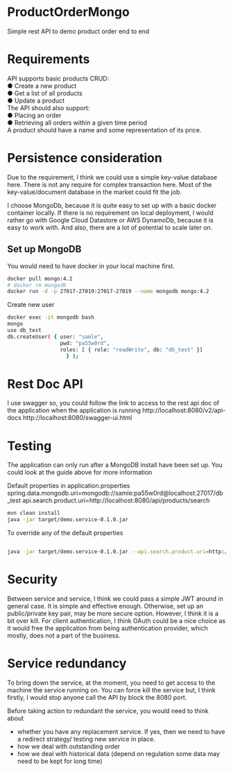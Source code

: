 # ProductOrderMongo
Simple rest API to demo product order end to end


# Requirements
API supports basic products CRUD:  
● Create a new product  
● Get a list of all products  
● Update a product  
The API should also support:  
● Placing an order  
● Retrieving all orders within a given time period  
A product should have a name and some representation of its price.  

# Persistence consideration
Due to the requirement, I think we could use a simple key-value database here. 
There is not any require for complex transaction here. Most of the key-value/document database in the market 
could fit the job.

I choose MongoDb, because it is quite easy to set up with a basic docker container locally. 
If there is no requirement on local deployment, I would rather go with Google Cloud Datastore or AWS DynamoDb, 
because it is easy to work with. And also, there are a lot of potential to scale later on.

## Set up MongoDB
You would need to have docker in your local machine first. 

```bash
docker pull mongo:4.2
# docker rm mongodb
docker run -d -p 27017-27019:27017-27019 --name mongodb mongo:4.2
```

Create new user

```bash
docker exec -it mongodb bash
mongo
use db_test
db.createUser( { user: "samle",
                 pwd: "pa55w0rd",
                 roles: [ { role: "readWrite", db: "db_test" }]
                   } );
```


# Rest Doc API
I use swagger so, you could follow the link to access to the rest api doc of the application when the application is running
http://localhost:8080/v2/api-docs
http://localhost:8080/swagger-ui.html


# Testing 

The application can only run after a MongoDB install have been set up. You could look at the guide above for more information

Default properties in application.properties 
spring.data.mongodb.uri=mongodb://samle:pa55w0rd@localhost:27017/db_test
api.search.product.uri=http://localhost:8080/api/products/search


```bash
mvn clean install
java -jar target/demo.service-0.1.0.jar

```
To override any of the default properties

```bash

java -jar target/demo.service-0.1.0.jar --api.search.product.uri=http://localhost:8080/api/products/search


```
# Security 
Between service and service, I think we could pass a simple JWT around in general case. It is simple and effective enough.
Otherwise, set up an public/private key pair, may be more secure option. However, I think it is a bit over kill.
For client authentication, I think OAuth could be a nice choice as it would free the application from being 
authentication provider, which mostly, does not a part of the business.  

# Service redundancy
To bring down the service, at the moment, you need to get access to the machine the service running on. 
You can force kill the service but, I think firstly, I would stop anyone call the API by block the 8080 port.

Before taking action to redundant the service, you would need to think about
     
   - whether you have any replacement service. If yes, then we need to have a redirect strategy/ testing new service in place.
   - how we deal with outstanding order
   - how we deal with historical data (depend on regulation some data may need to be kept for long time)
 
